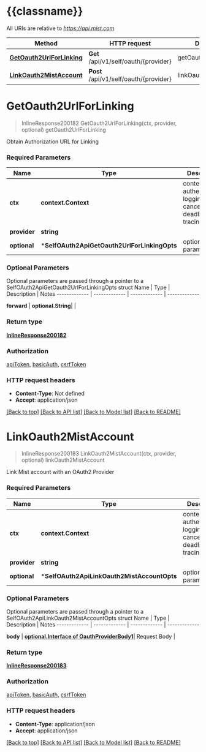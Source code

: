 # {{classname}}

All URIs are relative to *https://api.mist.com*

Method | HTTP request | Description
------------- | ------------- | -------------
[**GetOauth2UrlForLinking**](SelfOAuth2Api.md#GetOauth2UrlForLinking) | **Get** /api/v1/self/oauth/{provider} | getOauth2UrlForLinking
[**LinkOauth2MistAccount**](SelfOAuth2Api.md#LinkOauth2MistAccount) | **Post** /api/v1/self/oauth/{provider} | linkOauth2MistAccount

# **GetOauth2UrlForLinking**
> InlineResponse200182 GetOauth2UrlForLinking(ctx, provider, optional)
getOauth2UrlForLinking

Obtain Authorization URL for Linking

### Required Parameters

Name | Type | Description  | Notes
------------- | ------------- | ------------- | -------------
 **ctx** | **context.Context** | context for authentication, logging, cancellation, deadlines, tracing, etc.
  **provider** | **string**|  | 
 **optional** | ***SelfOAuth2ApiGetOauth2UrlForLinkingOpts** | optional parameters | nil if no parameters

### Optional Parameters
Optional parameters are passed through a pointer to a SelfOAuth2ApiGetOauth2UrlForLinkingOpts struct
Name | Type | Description  | Notes
------------- | ------------- | ------------- | -------------

 **forward** | **optional.String**|  | 

### Return type

[**InlineResponse200182**](inline_response_200_182.md)

### Authorization

[apiToken](../README.md#apiToken), [basicAuth](../README.md#basicAuth), [csrfToken](../README.md#csrfToken)

### HTTP request headers

 - **Content-Type**: Not defined
 - **Accept**: application/json

[[Back to top]](#) [[Back to API list]](../README.md#documentation-for-api-endpoints) [[Back to Model list]](../README.md#documentation-for-models) [[Back to README]](../README.md)

# **LinkOauth2MistAccount**
> InlineResponse200183 LinkOauth2MistAccount(ctx, provider, optional)
linkOauth2MistAccount

Link Mist account with an OAuth2 Provider

### Required Parameters

Name | Type | Description  | Notes
------------- | ------------- | ------------- | -------------
 **ctx** | **context.Context** | context for authentication, logging, cancellation, deadlines, tracing, etc.
  **provider** | **string**|  | 
 **optional** | ***SelfOAuth2ApiLinkOauth2MistAccountOpts** | optional parameters | nil if no parameters

### Optional Parameters
Optional parameters are passed through a pointer to a SelfOAuth2ApiLinkOauth2MistAccountOpts struct
Name | Type | Description  | Notes
------------- | ------------- | ------------- | -------------

 **body** | [**optional.Interface of OauthProviderBody1**](OauthProviderBody1.md)| Request Body | 

### Return type

[**InlineResponse200183**](inline_response_200_183.md)

### Authorization

[apiToken](../README.md#apiToken), [basicAuth](../README.md#basicAuth), [csrfToken](../README.md#csrfToken)

### HTTP request headers

 - **Content-Type**: application/json
 - **Accept**: application/json

[[Back to top]](#) [[Back to API list]](../README.md#documentation-for-api-endpoints) [[Back to Model list]](../README.md#documentation-for-models) [[Back to README]](../README.md)

